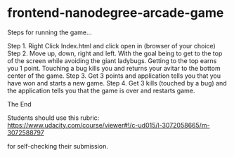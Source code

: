 frontend-nanodegree-arcade-game
===============================

Steps for running the game...

Step 1. Right Click Index.html and click open in (browser of your choice)
Step 2. Move up, down, right and left. With the goal being to get to the top of the screen while avoiding the giant ladybugs. Getting to the top earns you 1 point. Touching a bug kills you and returns your avitar to the bottom center of the game.
Step 3. Get 3 points and application tells you that you have won and starts a new game.
Step 4. Get 3 kills (touched by a bug) and the application tells you that the game is over and restarts game.

The End






Students should use this rubric: https://www.udacity.com/course/viewer#!/c-ud015/l-3072058665/m-3072588797

for self-checking their submission.